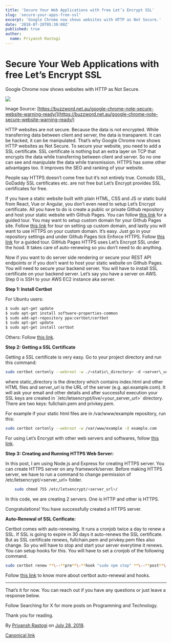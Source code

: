 ```yaml
---
title: 'Secure Your Web Applications with free Let’s Encrypt SSL'
slug: 'secure-your-apps-free-ssl'
excerpt: 'Google Chrome now shows websites with HTTP as Not Secure.'
date: '2018-07-28T05:30:00Z'
published: true
author:
  name: Priyansh Rastogi
---
```


# Secure Your Web Applications with free Let’s Encrypt SSL

Google Chrome now shows websites with HTTP as Not Secure.

![](https://cdn-images-1.medium.com/max/800/1*bNTtghi81WbKbylN1teZHQ.png)

Image Source: [https://buzzword.net.au/google-chrome-note-secure-website-warning-ready/](https://buzzword.net.au/google-chrome-note-secure-website-warning-ready/)

HTTP websites are not secure. Because the data is not encrypted. While transferring data between client and server, the data is transparent. It can be hacked, it can be manipulated. That’s why Google Chrome now shows HTTP websites as Not Secure. To secure your website, you need to add a SSL certificate. SSL certificate is nothing but an extra layer on TCP that encrypts the data while transferring between client and server. So no one can see and manipulate the data while transmission. HTTPS has some other advantages too. It improves the SEO and ranking of your website.

People say HTTPS doesn’t come free but it’s not entirely true. Comodo SSL, GoDaddy SSL certificates etc. are not free but Let’s Encrypt provides SSL certificates for free.

If you have a static website built with plain HTML, CSS and JS or static build from React, Vue or Angular, you don’t even need to setup Let’s Encrypt certificate. All you have to do is create a public or private Github repository and host your static website with Github Pages. You can follow [this link](https://help.github.com/articles/configuring-a-publishing-source-for-github-pages/) for a guided tour. You may want to setup custom domain for your Github Pages site. Follow [this link](https://help.github.com/articles/troubleshooting-custom-domains/) for tour on setting up custom domain, and lastly you will want to use HTTPS on your custom domain. It’s easy. Just go in your repository settings and under Github Pages tick Enforce HTTPS. Follow [this link](https://help.github.com/articles/securing-your-github-pages-site-with-https/) for a guided tour. GitHub Pages HTTPS uses Let’s Encrypt SSL under the hood. It takes care of auto-renewing so you don’t need to do anything.

Now if you want to do server side rendering or secure your REST API endpoints or if you don’t want to host your static website on Github Pages. You will need to secure your backend server. You will have to install SSL certificate on your backend server. Let’s say you have a server on AWS. Step 0 is SSH to your AWS EC2 instance aka server.

**Step 1: Install Certbot**

For Ubuntu users:

~~~bash
$ sudo apt-get update  
$ sudo apt-get install software-properties-common  
$ sudo add-apt-repository ppa:certbot/certbot  
$ sudo apt-get update  
$ sudo apt-get install certbot
~~~

Others: Follow [this link](https://certbot.eff.org/).

**Step 2: Getting a SSL Certificate**

Getting a SSL certificate is very easy. Go to your project directory and run this command:

~~~bash
sudo certbot certonly --webroot -w ./<static\_directory> -d <server\_url>
~~~

where static\_directory is the directory which contains index.html and other HTML files and server\_url is the URL of the server (e.g. api.example.com). It will ask your email and other details and after successful execution your SSL keys are created in \`/etc/letsencrypt/live/<your\_server\_url>\` directory. There are two keys: fullchain.pem and privkey.pem.

For example if your static html files are in /var/www/example repository, run this:

~~~bash
sudo certbot certonly --webroot -w /var/www/example -d example.com
~~~

For using Let’s Encrypt with other web servers and softwares, follow [this link](https://certbot.eff.org/).

**Step 3: Creating and Running HTTPS Web Server:**

In this post, I am using Node.js and Express for creating HTTPS server. You can create HTTPS server on any framework/server. Before making HTTPS server, we have to run a command to change permission of /etc/letsencrypt/<server\_url> folder.

~~~bash
    sudo chmod 755 /etc/letsencrypt/<server_url>/
~~~

In this code, we are creating 2 servers. One is HTTP and other is HTTPS.

Congratulations! You have successfully created a HTTPS server.

**Auto-Renewal of SSL Cerificate:**

Certbot comes with auto-renewing. It runs a cronjob twice a day to renew a SSL. If SSL is going to expire in 30 days it auto-renews the SSL certificate. But as SSL certificate renews, fullchain.pem and privkey.pem files also change. So you will have to stop and start your server everytime it renews. You can setup hooks for this. You will have to set a cronjob of the following command.

~~~bash
sudo certbot renew **\--**pre**\-**hook "sudo npm stop" **\--**post**\-**hook "sudo npm start"
~~~

Follow [this link](https://certbot.eff.org/docs/using.html#renewal) to know more about certbot auto-renewal and hooks.

* * *

That’s it for now. You can reach out if you have any questions or just leave a response below.

Follow Searching for X for more posts on Programming and Technology.

Thank you for reading.

By [Priyansh Rastogi](https://medium.com/@priyanshrastogi) on [July 28, 2018](https://medium.com/p/77d3beb1a0ff).

[Canonical link](https://medium.com/@priyanshrastogi/secure-your-web-applications-with-free-lets-encrypt-ssl-77d3beb1a0ff)
